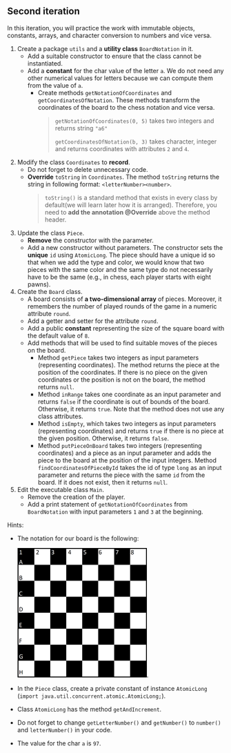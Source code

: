 ## Second iteration
In this iteration, you will practice the work with immutable objects, constants, arrays, and character 
conversion to numbers and vice versa.


1. Create a package `utils` and a **utility class** `BoardNotation` in it.
    - Add a suitable constructor to ensure that the class cannot be instantiated.
    - Add a **constant** for the char value of the letter `a`. We do not need any other numerical values for letters 
      because we can compute them from the value of `a`.
        - Create methods `getNotationOfCoordinates` and `getCoordinatesOfNotation`.
          These methods transform the coordinates of the board to the chess notation and vice versa.
          > `getNotationOfCoordinates(0, 5)` takes two integers and returns string `"a6"` <p>
          `getCoordinatesOfNotation(b, 3)` takes character, integer and returns coordinates with attributes `2` and `4`.
2. Modify the class `Coordinates` to **record**.
    - Do not forget to delete unnecessary code.
    - **Override** `toString` in `Coordinates`. The method `toString` returns the string in following format: `<letterNumber><number>`.
      >`toString()` is a standard method that exists in every class by default(we will learn later how it is arranged).
      Therefore, you need to **add the annotation @Override** above the method header.
3. Update the class `Piece`.
    - **Remove** the constructor with the parameter.
    - Add a new constructor without parameters. The constructor sets the **unique** `id` using `AtomicLong`. 
      The piece should have a unique id so that when we add the type and color, we would know that 
      two pieces with the same color and the same type do not necessarily have to be the same 
      (e.g., in chess, each player starts with eight pawns).
4. Create the `Board` class.
    - A board consists of **a two-dimensional array** of pieces. 
      Moreover, it remembers the number of played rounds of the game in a numeric attribute `round`.
    - Add a getter and setter for the attribute `round`.
    - Add a public **constant** representing the size of the square board with the default value of `8`.
    - Add methods that will be used to find suitable moves of the pieces on the board.
        - Method `getPiece` takes two integers as input parameters (representing coordinates).
          The method returns the piece at the position of the coordinates.
          If there is no piece on the given coordinates or the position is not on the board, 
          the method returns `null`.
        - Method `inRange` takes one coordinate as an input parameter
          and returns `false` if the coordinate is out of bounds of the board. Otherwise, it returns `true`.
          Note that the method does not use any class attributes.
        - Method `isEmpty`, which takes two integers as input parameters (representing coordinates)
          and returns `true` if there is no piece at the given position. Otherwise, it returns `false`.
        - Method `putPieceOnBoard` takes two integers (representing coordinates) and a piece as an input parameter
          and adds the piece to the board at the position of the input integers.
          Method `findCoordinatesOfPieceById` takes the id of type `long` as an input parameter
          and returns the piece with the same `id` from the board. If it does not exist, then it returns `null`.
5. Edit the executable class `Main`.
    - Remove the creation of the player.
    - Add a print statement of `getNotationOfCoordinates` from `BoardNotation` with input parameters `1` and `3`
       at the beginning.

Hints:
- The notation for our board is the following:

  <img src="images/chessboardnotation.png" alt="chessboard" width="300"/>.
- In the `Piece` class, create a private constant of instance `AtomicLong` 
  (`import java.util.concurrent.atomic.AtomicLong;`).
- Class `AtomicLong` has the method `getAndIncrement`.
- Do not forget to change `getLetterNumber()` and `getNumber()` to `number()` and `letterNumber()` in your code.
- The value for the char `a` is `97`.
